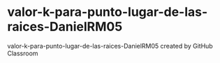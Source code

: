 # valor-k-para-punto-lugar-de-las-raices-DanielRM05
valor-k-para-punto-lugar-de-las-raices-DanielRM05 created by GitHub Classroom
